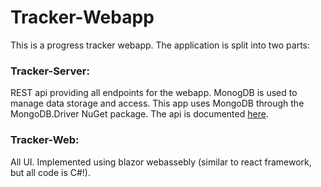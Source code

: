 # Tracker-Webapp

This is a progress tracker webapp.
The application is split into two parts:

### Tracker-Server:
REST api providing all endpoints for the webapp. MonogDB is used to manage data storage and access.
This app uses MongoDB through the MongoDB.Driver NuGet package.
The api is documented [here](https://github.com/LukasKuppers/Tracker-Webapp/blob/master/Tracker-Server/Controllers/README.md).
### Tracker-Web:
All UI. Implemented using blazor webassebly (similar to react framework, but all code is C#!).

